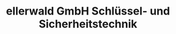 ---
title: "ellerwald GmbH Schlüssel- und Sicherheitstechnik"
url: /nuernberg/ellerwald-gmbh-schluessel-und-sicherheitstechnik/
shop: Schlüsseldienst
---